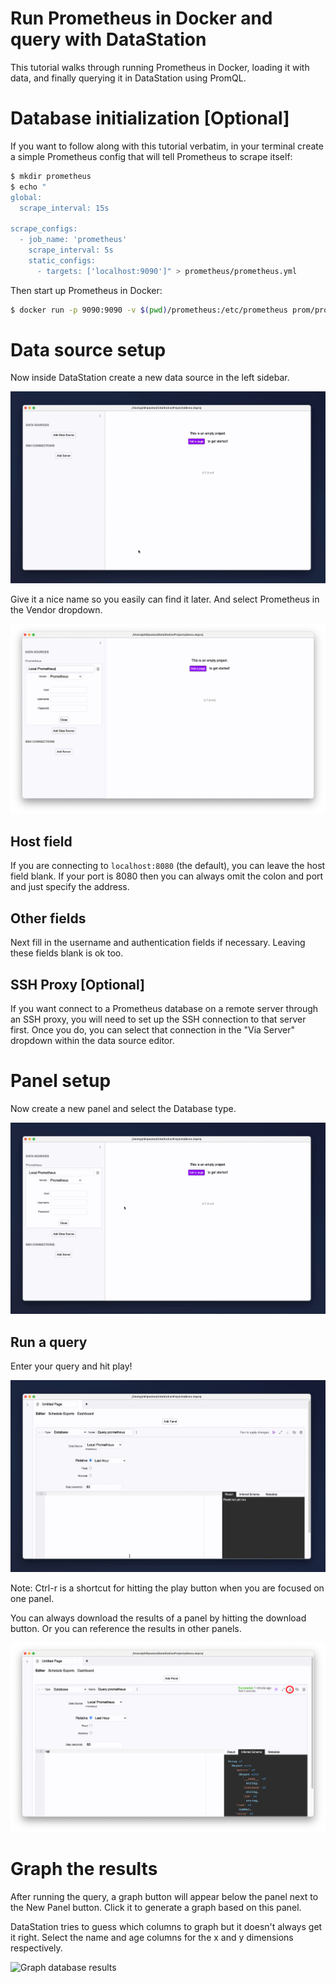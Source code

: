 # Run Prometheus in Docker and query with DataStation

This tutorial walks through running Prometheus in Docker, loading it
with data, and finally querying it in DataStation using PromQL.

# Database initialization [Optional]

If you want to follow along with this tutorial verbatim, in your
terminal create a simple Prometheus config that will tell Prometheus
to scrape itself:

```bash
$ mkdir prometheus
$ echo "
global:
  scrape_interval: 15s

scrape_configs:
  - job_name: 'prometheus'
    scrape_interval: 5s
    static_configs:
      - targets: ['localhost:9090']" > prometheus/prometheus.yml
```

Then start up Prometheus in Docker:

```bash
$ docker run -p 9090:9090 -v $(pwd)/prometheus:/etc/prometheus prom/prometheus
```

# Data source setup

Now inside DataStation create a new data source in the left sidebar.

![Creating a new data source](/tutorials/create-data-source.gif)

Give it a nice name so you easily can find it later. And select Prometheus
in the Vendor dropdown.

![Creating a Prometheus data source](/tutorials/create-prometheus-data-source.png)

## Host field

If you are connecting to `localhost:8080` (the default), you can
leave the host field blank. If your port is 8080 then you can always
omit the colon and port and just specify the address.

## Other fields

Next fill in the username and authentication fields if
necessary. Leaving these fields blank is ok too.

## SSH Proxy [Optional]

If you want connect to a Prometheus database on a remote server through an
SSH proxy, you will need to set up the SSH connection to that server
first. Once you do, you can select that connection in the "Via Server"
dropdown within the data source editor.

# Panel setup

Now create a new panel and select the Database type.

![Create database panel](/tutorials/create-prometheus-database-panel.gif)

## Run a query

Enter your query and hit play!

![Run Prometheus query](/tutorials/run-prometheus-query.gif)

Note: Ctrl-r is a shortcut for hitting the play button when you are
focused on one panel.

You can always download the results of a panel by hitting the download
button. Or you can reference the results in other panels.

![Download panel results](/tutorials/download-prometheus-panel-results.png)

# Graph the results

After running the query, a graph button will appear below the panel
next to the New Panel button. Click it to generate a graph based on
this panel.

DataStation tries to guess which columns to graph but it doesn't
always get it right. Select the name and age columns for the x and y
dimensions respectively.

![Graph database results](/tutorials/graph-prometheus-database-results.gif)
